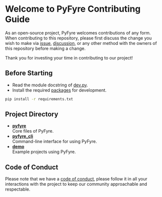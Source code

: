 # Welcome to PyFyre Contributing Guide
As an open-source project, PyFyre welcomes contributions of any form.  
When contributing to this repository, please first discuss the change you wish to make via [issue](https://github.com/pyfyre/pyfyre/issues), [discussion](https://github.com/pyfyre/pyfyre/discussions), or any other method with the owners of this repository before making a change.

Thank you for investing your time in contributing to our project!

## Before Starting
- Read the module docstring of [dev.py](dev.py).
- Install the required [packages](requirements.txt) for development.
```bash
pip install -r requirements.txt
```

## Project Directory
- [**pyfyre**](pyfyre)  
Core files of PyFyre.
- [**pyfyre_cli**](pyfyre_cli)  
Command-line interface for using PyFyre.
- [**demo**](demo)  
Example projects using PyFyre.

## Code of Conduct
Please note that we have a [code of conduct](CODE_OF_CONDUCT.md), please follow it in all your interactions with the project to keep our community approachable and respectable.
